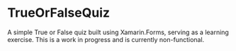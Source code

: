 # TrueOrFalseQuiz
A simple True or False quiz built using Xamarin.Forms, serving as a learning exercise. This is a work in progress and is currently non-functional.
